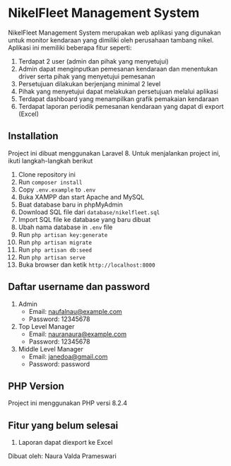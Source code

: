 
# NikelFleet Management System

NikelFleet Management System merupakan web aplikasi yang digunakan untuk monitor kendaraan yang dimiliki oleh perusahaan tambang nikel. 
Aplikasi ini memiliki beberapa fitur seperti:
1. Terdapat 2 user (admin dan pihak yang menyetujui)
2. Admin dapat menginputkan pemesanan kendaraan dan menentukan driver serta pihak
yang menyetujui pemesanan
3. Persetujuan dilakukan berjenjang minimal 2 level
4. Pihak yang menyetujui dapat melakukan persetujuan melalui aplikasi
5. Terdapat dashboard yang menampilkan grafik pemakaian kendaraan
6. Terdapat laporan periodik pemesanan kendaraan yang dapat di export (Excel)

## Installation
Project ini dibuat menggunakan Laravel 8. Untuk menjalankan project ini, ikuti langkah-langkah berikut
1. Clone repository ini
2. Run `composer install`
3. Copy `.env.example` to `.env`
4. Buka XAMPP dan start Apache and MySQL
5. Buat database baru in phpMyAdmin
6. Download SQL file dari `database/nikelfleet.sql`
7. Import SQL file ke database yang baru dibuat
8. Ubah nama database in `.env` file
9. Run `php artisan key:generate`
10. Run `php artisan migrate`
11. Run `php artisan db:seed`
12. Run `php artisan serve`
13. Buka browser dan ketik `http://localhost:8000`

## Daftar username dan password
1. Admin
   - Email: naufalnau@example.com
   - Password: 12345678
2. Top Level Manager
    - Email: nauranaura@example.com
    - Password: 12345678
3. Middle Level Manager
    - Email: janedoa@gmail.com
    - Password: password

## PHP Version
Project ini menggunakan PHP versi 8.2.4

## Fitur yang belum selesai
1. Laporan dapat diexport ke Excel


Dibuat oleh:
Naura Valda Prameswari
